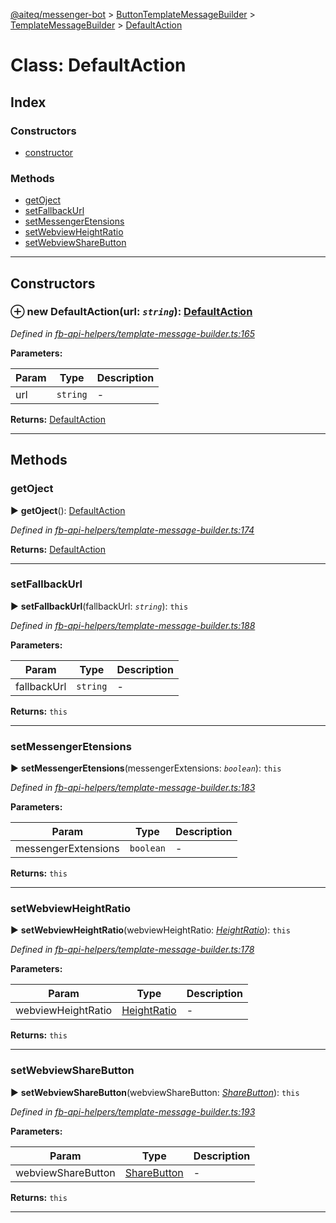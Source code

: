 [@aiteq/messenger-bot](../README.md) > [ButtonTemplateMessageBuilder](../classes/buttontemplatemessagebuilder.md) > [TemplateMessageBuilder](../modules/buttontemplatemessagebuilder.templatemessagebuilder.md) > [DefaultAction](../classes/buttontemplatemessagebuilder.templatemessagebuilder.defaultaction.md)



# Class: DefaultAction

## Index

### Constructors

* [constructor](buttontemplatemessagebuilder.templatemessagebuilder.defaultaction.md#constructor)


### Methods

* [getOject](buttontemplatemessagebuilder.templatemessagebuilder.defaultaction.md#getoject)
* [setFallbackUrl](buttontemplatemessagebuilder.templatemessagebuilder.defaultaction.md#setfallbackurl)
* [setMessengerEtensions](buttontemplatemessagebuilder.templatemessagebuilder.defaultaction.md#setmessengeretensions)
* [setWebviewHeightRatio](buttontemplatemessagebuilder.templatemessagebuilder.defaultaction.md#setwebviewheightratio)
* [setWebviewShareButton](buttontemplatemessagebuilder.templatemessagebuilder.defaultaction.md#setwebviewsharebutton)



---
## Constructors
<a id="constructor"></a>


### ⊕ **new DefaultAction**(url: *`string`*): [DefaultAction](buttontemplatemessagebuilder.templatemessagebuilder.defaultaction.md)



*Defined in [fb-api-helpers/template-message-builder.ts:165](https://github.com/aiteq/messenger-bot/blob/a540dbb/src/fb-api-helpers/template-message-builder.ts#L165)*



**Parameters:**

| Param | Type | Description |
| ------ | ------ | ------ |
| url | `string`   |  - |





**Returns:** [DefaultAction](buttontemplatemessagebuilder.templatemessagebuilder.defaultaction.md)

---


## Methods
<a id="getoject"></a>

###  getOject

► **getOject**(): [DefaultAction](../interfaces/send.defaultaction.md)




*Defined in [fb-api-helpers/template-message-builder.ts:174](https://github.com/aiteq/messenger-bot/blob/a540dbb/src/fb-api-helpers/template-message-builder.ts#L174)*





**Returns:** [DefaultAction](../interfaces/send.defaultaction.md)





___

<a id="setfallbackurl"></a>

###  setFallbackUrl

► **setFallbackUrl**(fallbackUrl: *`string`*): `this`




*Defined in [fb-api-helpers/template-message-builder.ts:188](https://github.com/aiteq/messenger-bot/blob/a540dbb/src/fb-api-helpers/template-message-builder.ts#L188)*



**Parameters:**

| Param | Type | Description |
| ------ | ------ | ------ |
| fallbackUrl | `string`   |  - |





**Returns:** `this`





___

<a id="setmessengeretensions"></a>

###  setMessengerEtensions

► **setMessengerEtensions**(messengerExtensions: *`boolean`*): `this`




*Defined in [fb-api-helpers/template-message-builder.ts:183](https://github.com/aiteq/messenger-bot/blob/a540dbb/src/fb-api-helpers/template-message-builder.ts#L183)*



**Parameters:**

| Param | Type | Description |
| ------ | ------ | ------ |
| messengerExtensions | `boolean`   |  - |





**Returns:** `this`





___

<a id="setwebviewheightratio"></a>

###  setWebviewHeightRatio

► **setWebviewHeightRatio**(webviewHeightRatio: *[HeightRatio](../modules/webview.heightratio.md)*): `this`




*Defined in [fb-api-helpers/template-message-builder.ts:178](https://github.com/aiteq/messenger-bot/blob/a540dbb/src/fb-api-helpers/template-message-builder.ts#L178)*



**Parameters:**

| Param | Type | Description |
| ------ | ------ | ------ |
| webviewHeightRatio | [HeightRatio](../modules/webview.heightratio.md)   |  - |





**Returns:** `this`





___

<a id="setwebviewsharebutton"></a>

###  setWebviewShareButton

► **setWebviewShareButton**(webviewShareButton: *[ShareButton](../modules/webview.sharebutton.md)*): `this`




*Defined in [fb-api-helpers/template-message-builder.ts:193](https://github.com/aiteq/messenger-bot/blob/a540dbb/src/fb-api-helpers/template-message-builder.ts#L193)*



**Parameters:**

| Param | Type | Description |
| ------ | ------ | ------ |
| webviewShareButton | [ShareButton](../modules/webview.sharebutton.md)   |  - |





**Returns:** `this`





___


